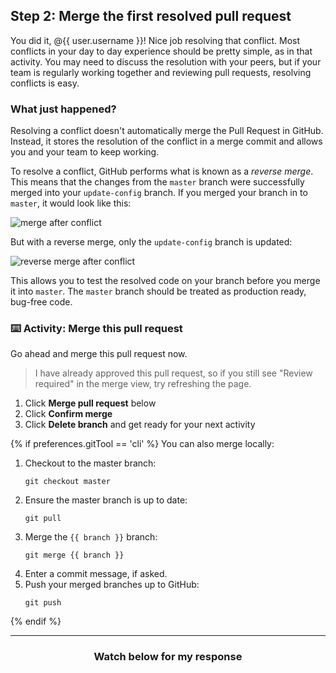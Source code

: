 ## Step 2: Merge the first resolved pull request

You did it, @{{ user.username }}! Nice job resolving that conflict. Most conflicts in your day to day experience should be pretty simple, as in that activity. You may need to discuss the resolution with your peers, but if your team is regularly working together and reviewing pull requests, resolving conflicts is easy.

### What just happened?

Resolving a conflict doesn't automatically merge the Pull Request in GitHub. Instead, it stores the resolution of the conflict in a merge commit and allows you and your team to keep working.

To resolve a conflict, GitHub performs what is known as a *reverse merge*. This means that the changes from the `master` branch were successfully merged into your `update-config` branch. If you merged your branch in to `master`, it would look like this:

![merge after conflict](https://user-images.githubusercontent.com/13326548/36703509-c8bab1ec-1b10-11e8-80ac-5398e066a18d.png)

But with a reverse merge, only the `update-config` branch is updated:

![reverse merge after conflict](https://user-images.githubusercontent.com/13326548/36703516-d31730ac-1b10-11e8-8e4d-0fa17baead36.png)

This allows you to test the resolved code on your branch before you merge it into `master`. The `master` branch should be treated as production ready, bug-free code.

### :keyboard: Activity: Merge this pull request

Go ahead and merge this pull request now.

> I have already approved this pull request, so if you still see "Review required" in the merge view, try refreshing the page.

1. Click **Merge pull request** below
1. Click **Confirm merge**
1. Click **Delete branch** and get ready for your next activity

{% if preferences.gitTool == 'cli' %}
You can also merge locally:
1. Checkout to the master branch:
    ```shell
    git checkout master
    ```
1. Ensure the master branch is up to date:
    ```shell
    git pull
    ```
1. Merge the `{{ branch }}` branch:
    ```shell
    git merge {{ branch }}
    ```
1. Enter a commit message, if asked.
1. Push your merged branches up to GitHub:
    ```shell
    git push
    ```
{% endif %}

<hr>
<h3 align="center">Watch below for my response</h3>
